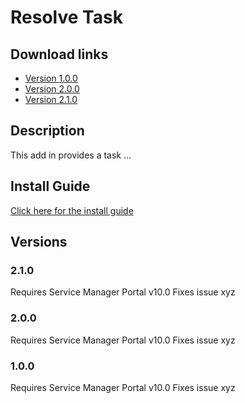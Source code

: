 # Resolve Task

## Download links

- [Version 1.0.0](https://github.com/cireson-addins/addins/raw/master/ResolveTask/CPEXs/ResolveTask.1.0.0.nupkg)
- [Version 2.0.0](https://github.com/cireson-addins/addins/raw/master/ResolveTask/CPEXs/ResolveTask.2.0.0.nupkg)
- [Version 2.1.0](https://github.com/cireson-addins/addins/raw/master/ResolveTask/CPEXs/ResolveTask.2.1.0.nupkg)

## Description

This add in provides a task ...

## Install Guide

[Click here for the install guide](https://support.cireson.com/KnowledgeBase/Edit/2568/)

## Versions

### 2.1.0

Requires Service Manager Portal v10.0
Fixes issue xyz

### 2.0.0

Requires Service Manager Portal v10.0
Fixes issue xyz

### 1.0.0

Requires Service Manager Portal v10.0
Fixes issue xyz
